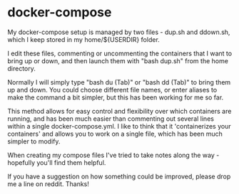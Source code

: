 # docker-compose

My docker-compose setup is managed by two files - dup.sh and ddown.sh, which I keep stored in my home/${USERDIR} folder.

I edit these files, commenting or uncommenting the containers that I want to bring up or down, and then launch them with "bash dup.sh" from the home directory.

Normally I will simply type "bash du (Tab)" or "bash dd (Tab)" to bring them up and down. You could choose different file names, or enter aliases to make the command a bit simpler, but this has been working for me so far.

This method allows for easy control and flexibility over which containers are running, and has been much easier than commenting out several lines within a single docker-compose.yml. I like to think that it 'containerizes your containers' and allows you to work on a single file, which has been much simpler to modify.

When creating my compose files I've tried to take notes along the way - hopefully you'll find them helpful.

If you have a suggestion on how something could be improved, please drop me a line on reddit. Thanks!
